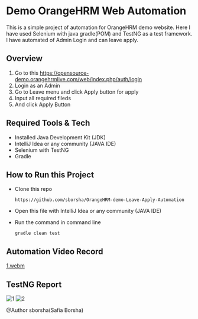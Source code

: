 # Demo OrangeHRM Web Automation
This is a simple project of automation for OrangeHRM demo website. Here I have used Selenium with java gradle(POM) and TestNG as a test framework. I have automated of Admin Login and can leave apply.

## Overview
1. Go to this https://opensource-demo.orangehrmlive.com/web/index.php/auth/login
2. Login as an Admin
3. Go to Leave menu and click Apply button for apply
4. Input all required fileds
5. And click Apply Button

## Required Tools & Tech
- Installed Java Development Kit (JDK)
- IntelliJ Idea or any community (JAVA IDE)
- Selenium with TestNG
- Gradle

## How to Run this Project
- Clone this repo

      https://github.com/sborsha/OrangeHRM-demo-Leave-Apply-Automation
- Open this file with IntelliJ Idea or any community (JAVA IDE)
- Run the command in command line

      gradle clean test

## Automation Video Record 
[1.webm](https://github.com/user-attachments/assets/46f2914d-0e56-458e-b512-e832db11cd49)

## TestNG Report 
![1](https://github.com/user-attachments/assets/2ee5d186-5d7d-4ec9-8a1e-39d43921f2f1)
![2](https://github.com/user-attachments/assets/23c83c61-c8e8-4e33-9198-5526e816e7b9)

@Author
sborsha(Safia Borsha)
